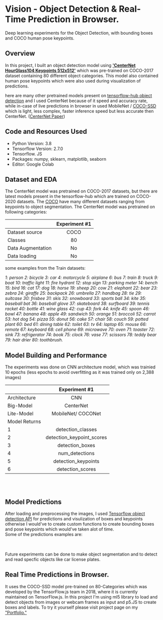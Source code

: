 # Vision - Object Detection & Real-Time Prediction in Browser.
Deep learning experiments for the Object Detection, with bounding boxes and COCO human pose keypoints.

## Overview
In this project, I built an object detection model using <a href="https://tfhub.dev/tensorflow/centernet/hourglass_512x512_kpts/1" target="_blank"><b>'CenterNet HourGlass104 Keypoints 512x512'</b></a> which was pre-trained on COCO-2017 dataset containing 80 different object categories. This model also contained human pose keypoints which were also used during visualization of predictions.

here are many other pretrained models present on <a href="https://tfhub.dev/tensorflow/collections/object_detection/1" target="_blank">tensorflow-hub object detection</a> and 
I used CenterNet because of it speed and accuracy rate, while in-case of live predictions in browser in used MobileNet / <a href="https://learn.ml5js.org/#/reference/object-detector" target="_blank">COCO-SSD</a> which is light, less complex, faster inference speed but less accurate then CenterNet. (<a href="https://paperswithcode.com/paper/centernet-object-detection-with-keypoint" target="_blank">CenterNet Paper</a>)

## Code and Resources Used
- Python Version: 3.8
- Tensorflow Version: 2.7.0
- Tensorflow. JS
- Packages: numpy, sklearn, matplotlib, seaborn
- Editor:  Google Colab

## Dataset and EDA
The CenterNet model was pretrained on COCO-2017 datasets, but there are latest models present in the tensorflow-hub 
 which are trained on COCO-2020 datasets. The <a href="https://cocodataset.org/#home">COCO</a> have many different datasets ranging from
 keypoints to object segmentation. The CenterNet model was pretrained on following categories:
                                                        

|               | Experiment #1 | 
| ------------- |:-------------------:|
| Dataset source|  COCO| 
| Classes |  80| 
|Data Augmentation|	No|
|Data loading|	No|

some examples from the Train datasets:

 <em>
1: person
2: bicycle
3: car
4: motorcycle
5: airplane
6: bus
7: train
8: truck
9: boat
10: traffic light
11: fire hydrant
12: stop sign
13: parking meter
14: bench
15: bird
16: cat
17: dog
18: horse
19: sheep
20: cow
21: elephant
22: bear
23: zebra
24: giraffe
25: backpack
26: umbrella
27: handbag
28: tie
29: suitcase
30: frisbee
31: skis
32: snowboard
33: sports ball
34: kite
35: baseball bat
36: baseball glove
37: skateboard
38: surfboard
39: tennis racket
40: bottle
41: wine glass
42: cup
43: fork
44: knife
45: spoon
46: bowl
47: banana
48: apple
49: sandwich
50: orange
51: broccoli
52: carrot
53: hot dog
54: pizza
55: donut
56: cake
57: chair
58: couch
59: potted plant
60: bed
61: dining table
62: toilet
63: tv
64: laptop
65: mouse
66: remote
67: keyboard
68: cell phone
69: microwave
70: oven
71: toaster
72: sink
73: refrigerator
74: book
75: clock
76: vase
77: scissors
78: teddy bear
79: hair drier
80: toothbrush.
</em>

## Model Building and Performance

The experiments was done on CNN architecture model, which was trainied 10 epochs (less epochs to avoid overfitting as it was trained only on 2,388 images)

|               | Experiment #1 | 
| ------------- |:-------------------:|
|Architecture|	CNN|
|Big-Model|	CenterNet|
|Lite-Model|	MobileNet/ COCONet|
|Model Returns|	|
|1|	detection_classes|
|2|	detection_keypoint_scores|
|3|	detection_boxes|
|4|	num_detections|
|5|	detection_keypoints|
|6|	detection_scores|


<br/><br/>

## Model Predictions
After loading and preprocessing the images, I used <a href="https://github.com/tensorflow/models">Tensorflow object detection API</a> for predictions and visulization of boxes and keypoints otherwise I would've to create custom functions to create bounding boxes and pose keypoints which would've taken alot of time.
<br/> Some of the predictions examples are: <br/><br/>
<img src="https://github.com/ozzmanmuhammad/ozzmanmuhammad.github.io/blob/main/assets/images/project/OD_pred_1.png"  alt="">
<img src="https://github.com/ozzmanmuhammad/ozzmanmuhammad.github.io/blob/main/assets/images/project/pred3.png"  alt="">
<img src="https://github.com/ozzmanmuhammad/ozzmanmuhammad.github.io/blob/main/assets/images/project/pred4.png"  alt="">
<img src="https://github.com/ozzmanmuhammad/ozzmanmuhammad.github.io/blob/main/assets/images/project/pred5.png"  alt="">
<img src="https://github.com/ozzmanmuhammad/ozzmanmuhammad.github.io/blob/main/assets/images/project/pred6.png"  alt="">

Future experiments can be done to make object segmentation and
to detect and read specfic objects like car license plates.

## Real Time Predictions in Browser.
It uses the COCO-SSD model pre-trained on 80-Categories which was developed by the TensorFlow.js team in 2018, where it is currently maintained on
TensorFlow.js. In this project I'm using ml5 library to load and detect objects from images or webcam frames as input and p5.JS to create boxes and labels.
To try it yourself please visit project page on my 
<a href="https://ozzmanmuhammad.github.io/project-Object_detection.htmll" target="_blank">"Portfolio."</a>
